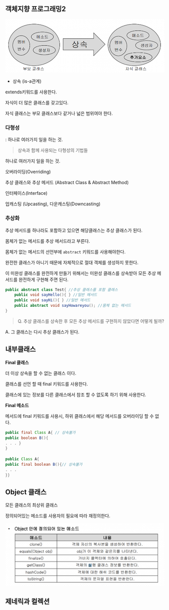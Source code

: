 ## 객체지향 프로그래밍2

![image-20210203113712667](md-images/image-20210203113712667.png)

- 상속 (is-a관계)

extends키워드를 사용한다.

자식이 더 많은 클래스를 갖고있다.

자식 클래스는 부모 클래스보다 같거나 넓은 범위여야 한다.



### 다형성

: 하나로 여러가지 일을 하는 것.

> 상속과 함께 사용되는 다형성의 기법들

하나로 여러가지 일을 하는 것.

오버라이딩(Overriding)

추상 클래스와 추상 메서드 (Abstract Class & Abstract Method)

인터페이스(Interface) 

업캐스팅 (Upcasting), 다운캐스팅(Downcasting)



### 추상화

추상 메서드를 하나라도 포함하고 있으면 해당클래스는 추상 클래스가 된다.

몸체가 없는 메서드를 추상 메서드라고 부른다.

몸체가 없는 메서드의 선언부에 `abstract` 키워드를 사용해야한다.

완전한 클래스가 아니기 때문에 자체적으로 절대 객체를 생성하지 못한다.

이 미완성 클래스를 완전하게 만들기 위해서는 미완성 클래스를 상속받아 모든 추상 메서드를 완전하게 구현해 주면 된다.

```java
public abstract class Test{ //추상 클래스를 포함 클래스
    public void sayHello(){ } //일반 메서드
    public void sayHi(){ } //일반 메서드
    public abstract void sayHowareyou(); //몸체 없는 메서드
}

```



> Q. 추상 클래스를 상속한 후 모든 추상 메서드를 구현하지 않았다면 어떻게 될까?

A. 그 클래스는 다시 추상 클래스가 된다.



## 내부클래스

**Final 클래스**

더 이상 상속을 할 수 없는 클래스 이다.

클래스를 선언 할 때 final 키워드를 사용한다.

클래스에 있는 정보를 다른 클래스에서 참조 할 수 없도록 하기 위해 사용한다.



**Final 메소드**

메서드에 final 키워드를 사용시, 하위 클래스에서 해당 메서드를 오버라이딩 할 수 없 다. 

```java
public final Class A{ // 상속불가
public boolean B(){
. . . }
}

public Class A{ 
public final boolean B(){// 상속불가
. . .
}}

```







## Object 클래스

모든 클래스의 최상위 클래스 

정의되어있는 메소드를 사용자의 필요에 따라 재정의한다.

![image-20210203115249959](md-images/image-20210203115249959.png)







## 제네릭과 컬렉션

